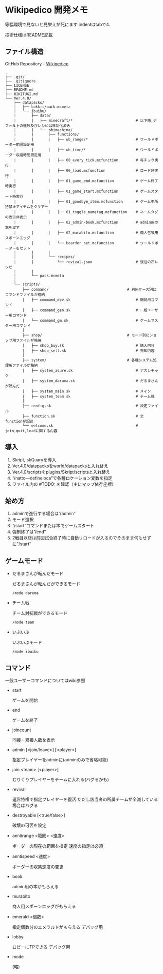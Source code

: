 # Wikipedico 開発メモ

等幅環境で見ないと見栄えが死にます.indentはtabで4.

技術仕様はREADME記載


## ファイル構造
GitHub Repository - [Wikipedico](https://github.com/Shima-710/Wikipedico)

```
.
├── .git/
├── .gitignore
├── LICENSE
├── README.md
├── HIKITUGI.md
└── Ver.4.0/
	├── datapacks/
	|	├── bukkit/pack.mcmeta
	|	└── ibuibu/
	|		├── data/
	|		|	├── minecraft/*								# 以下略,デフォルトの進捗及びレシピは無効化済み
	|		|	└── shimashima/
	|		|		├── functions/
	|		|		|	├── wb_range/*						# ワールドボーダー範囲設定用
	|		|		|	├── wb_time/*						# ワールドボーダー収縮時間設定用
	|		|		|	├── 00_every_tick.mcfunction		# 毎チック実行
	|		|		|	├── 00_load.mcfunction				# ロード時実行
	|		|		|	├── 01_game_end.mcfunction			# ゲーム終了時実行
	|		|		|	├── 01_game_start.mcfunction		# ゲームスタート時実行
	|		|		|	├── 01_goodbye_item.mcfunction		# ゲーム中所持禁止アイテムをクリアー
	|		|		|	├── 01_toggle_nametag.mcfunction	# ネームタグの表示非表示
	|		|		|	├── 02_admin-book.mcfunction		# admin用の本を渡す
	|		|		|	├── 02_murabito.mcfunction			# 商人召喚用スポーンエッグ
	|		|		|	└── boarder_set.mcfunction			# ワールドボーダーをセット
	|		|		|
	|		|		└── recipes/
	|		|			└── revival.json					# 復活の石レシピ
	|		|
	|		└── pack.mcmeta
	|
	└── scripts/
		├── command/									# 利用ケース別にコマンドファイルが格納
		|	├── command_dev.sk								# 開発用コマンド
		|	├── command_gen.sk								# 一般ユーザー用コマンド
		|	└── command_gm.sk								# ゲームマスター用コマンド
		|
		├── shop/										# モード別にショップ用ファイルが格納
		|	├── shop_buy.sk									# 購入内容
		|	├── shop_sell.sk								# 売却内容
		|
		├── system/										# 各種システム処理用ファイルが格納
		|	├── system_asure.sk								# アスレチック
		|	├── system_daruma.sk							# だるまさんが転んだ
		|	├── system_main.sk								# メイン
		|	├── system_team.sk								# チーム戦
		|
		├── config.sk										# 設定ファイル
		├── function.sk										# 全functionが記述
		└── welcome.sk										# join,quit,loadに関する内容
```


## 導入
1. Skript, skQuaryを導入
2. Ver.4.0/datapacksをworld/datapacksと入れ替え
3. Ver.4.0/scriptsをplugins/Skript/scriptsと入れ替え
4. “/natto—defineloca”で各種ロケーション変数を指定
5. ファイル内の #TODO: を確認（主にマップ依存座標）

## 始め方
1. adminで進行する場合は”/admin”
2. モード選択
3. “/start”コマンドまたは本でゲームスタート
4. 強制終了は”/end”
5. 2戦目以降は前回試合終了時に自動リロードが入るのでそのまま何もせずに"/start"

## ゲームモード
* だるまさんが転んだモード

	だるまさんが転んだができるモード

	``/mode daruma``

* チーム戦

	チーム対抗戦ができるモード

	``/mode team``

* いぶいぶ

	いぶいぶモード

	``/mode ibuibu``

## コマンド
一般ユーザーコマンドについてはwiki参照

* start

	ゲームを開始

* end

	ゲームを終了

* joincount

	同接・累接人数を表示

* admin [\<join/leave>]  [\<player>]

	指定プレイヤーをadminに(adminのみで省略可能)

* join \<team> [\<player>]

	むりくりプレイヤーをチームに入れる(バグるかも)

* revival

	運営特権で指定プレイヤーを復活
	ただし該当者の所属チームが全滅している場合はバグる

* destroyable [\<true/false>]

	破壊の可否を設定

* anntirange <範囲> <速度>

	ボーダーの現在の範囲を指定
	速度の指定は必須

* anntispeed <速度>

	ボーダーの収集速度の変更

* book

	admin用の本がもらえる

* murabito

	商人用スポーンエッグがもらえる

* emerald <個数>

	指定個数分のエメラルドがもらえる
	デバッグ用

* lobby

	ロビーにTPできる
	デバッグ用

* mode

	(略)
